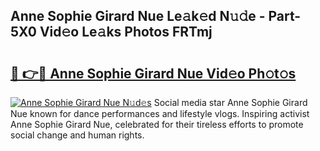 ## Anne Sophie Girard Nue Le𝚊k𝚎d N𝚞𝚍e - Part-5X0 Vid𝚎o Le𝚊ks Photos FRTmj

# <h2><a href="http://fb6v2k.evod.top/?m=Anne+Sophie+Girard+Nue">🔗 👉🔴 Anne Sophie Girard Nue Vid𝚎o Ph𝚘t𝚘s</a></h2>

[![Anne Sophie Girard Nue N𝚞d𝚎s](https://i.imgur.com/8V9OHl7.gif)](http://fb6v2k.evod.top/?m=Anne+Sophie+Girard+Nue)
Social media star Anne Sophie Girard Nue known for dance performances and lifestyle vlogs. Inspiring activist Anne Sophie Girard Nue, celebrated for their tireless efforts to promote social change and human rights. 
